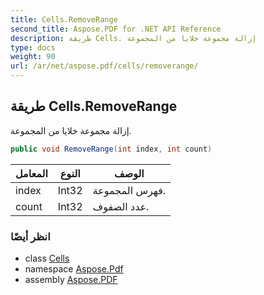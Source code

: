 ```yaml
---
title: Cells.RemoveRange
second_title: Aspose.PDF for .NET API Reference
description: طريقة Cells. إزالة مجموعة خلايا من المجموعة
type: docs
weight: 90
url: /ar/net/aspose.pdf/cells/removerange/
---
```

## طريقة Cells.RemoveRange

إزالة مجموعة خلايا من المجموعة.

```csharp
public void RemoveRange(int index, int count)
```

| المعامل | النوع | الوصف |
| --- | --- | --- |
| index | Int32 | فهرس المجموعة. |
| count | Int32 | عدد الصفوف. |

### انظر أيضًا

* class [Cells](../)
* namespace [Aspose.Pdf](../../../aspose.pdf/)
* assembly [Aspose.PDF](../../../)